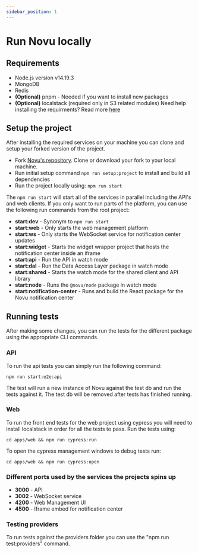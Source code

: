 ```yaml
---
sidebar_position: 1
---
```


# Run Novu locally

## Requirements

- Node.js version v14.19.3
- MongoDB
- Redis
- **(Optional)** pnpm - Needed if you want to install new packages
- **(Optional)** localstack (required only in S3 related modules)
Need help installing the requirments? Read more [here](https://www.notion.so/novuhq/Dev-Machine-Setup-98d274c80fa249b0b0be75b9a7a72acb#a0e6bf0db22f46d8a2677692f986e366)

## Setup the project

After installing the required services on your machine you can clone and setup your forked version of the project.

- Fork [Novu's repository](https://github.com/novuhq/novu). Clone or download your fork to your local machine.
- Run initial setup command `npm run setup:project` to install and build all dependencies
- Run the project locally using: `npm run start`

The `npm run start` will start all of the services in parallel including the API's and web clients.
If you only want to run parts of the platform, you can use the following run commands from the root project:

- **start:dev** - Synonym to `npm run start`
- **start:web** - Only starts the web management platform
- **start:ws** - Only starts the WebSocket service for notification center updates
- **start:widget** - Starts the widget wrapper project that hosts the notification center inside an iframe
- **start:api** - Run the API in watch mode
- **start:dal** - Run the Data Access Layer package in watch mode
- **start:shared** - Starts the watch mode for the shared client and API library
- **start:node** - Runs the `@novu/node` package in watch mode
- **start:notification-center** - Runs and build the React package for the Novu notification center

## Running tests

After making some changes, you can run the tests for the different package using the appropriate CLI commands.

### API

To run the api tests you can simply run the following command:

```shell
npm run start:e2e:api
```

The test will run a new instance of Novu against the test db and run the tests against it. The test db will be removed after tests has finished running.

### Web

To run the front end tests for the web project using cypress you will need to install localstack in order for all the tests to pass.
Run the tests using:

```shell
cd apps/web && npm run cypress:run
```

To open the cypress management windows to debug tests run:

```shell
cd apps/web && npm run cypress:open
```

### Different ports used by the services the projects spins up

- **3000** - API
- **3002** - WebSocket service
- **4200** - Web Management UI
- **4500** - Iframe embed for notification center

### Testing providers

To run tests against the providers folder you can use the "npm run test:providers" command.
